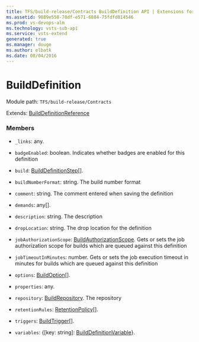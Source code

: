 ```yaml
---
title: TFS/build-release/Contracts BuildDefinition API | Extensions for Visual Studio Team Services
ms.assetid: 9889e558-78df-e571-6884-75fdfd014546
ms.prod: vs-devops-alm
ms.technology: vsts-sub-api
ms.service: vsts-extend
generated: true
ms.manager: douge
ms.author: elbatk
ms.date: 08/04/2016
---
```


# BuildDefinition

Module path: `TFS/build-release/Contracts`

Extends: [BuildDefinitionReference](./BuildDefinitionReference.md)

### Members

* `_links`: any. 

* `badgeEnabled`: boolean. Indicates whether badges are enabled for this definition

* `build`: [BuildDefinitionStep](./BuildDefinitionStep.md)[]. 

* `buildNumberFormat`: string. The build number format

* `comment`: string. The comment entered when saving the definition

* `demands`: any[]. 

* `description`: string. The description

* `dropLocation`: string. The drop location for the definition

* `jobAuthorizationScope`: [BuildAuthorizationScope](./BuildAuthorizationScope.md). Gets or sets the job authorization scope for builds which are queued against this definition

* `jobTimeoutInMinutes`: number. Gets or sets the job execution timeout in minutes for builds which are queued against this definition

* `options`: [BuildOption](./BuildOption.md)[]. 

* `properties`: any. 

* `repository`: [BuildRepository](./BuildRepository.md). The repository

* `retentionRules`: [RetentionPolicy](./RetentionPolicy.md)[]. 

* `triggers`: [BuildTrigger](./BuildTrigger.md)[]. 

* `variables`: {[key: string]: [BuildDefinitionVariable](./BuildDefinitionVariable.md)}. 

